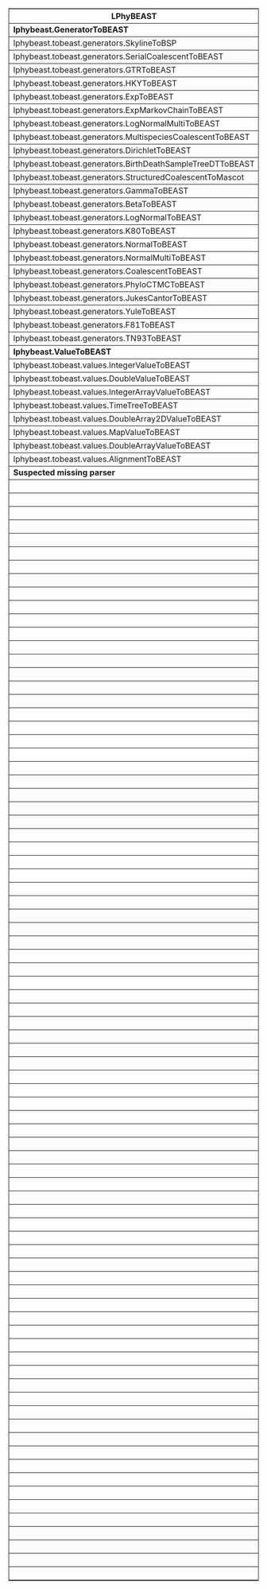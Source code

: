 <table border="1" width="100%" style="margin: 0px;">
<thead>
<tr>
<th>LPhyBEAST</th>
<th>LPhy</th>
<th>BEAST 2</th>
</tr>
</thead>

<tbody>
<tr>
<td><b>lphybeast.GeneratorToBEAST</b></td>
<td></td>
<td></td>
</tr>
<tr>
<td>lphybeast.tobeast.generators.SkylineToBSP</td>
<td>lphy.evolution.coalescent.SkylineCoalescent</td>
<td>beast.evolution.tree.coalescent.BayesianSkyline</td>
</tr>
<tr>
<td>lphybeast.tobeast.generators.SerialCoalescentToBEAST</td>
<td>lphy.evolution.coalescent.SerialCoalescent</td>
<td>beast.evolution.tree.coalescent.Coalescent</td>
</tr>
<tr>
<td>lphybeast.tobeast.generators.GTRToBEAST</td>
<td>lphy.evolution.substitutionmodel.GTR</td>
<td>substmodels.nucleotide.GTR</td>
</tr>
<tr>
<td>lphybeast.tobeast.generators.HKYToBEAST</td>
<td>lphy.evolution.substitutionmodel.HKY</td>
<td>beast.evolution.substitutionmodel.HKY</td>
</tr>
<tr>
<td>lphybeast.tobeast.generators.ExpToBEAST</td>
<td>lphy.core.distributions.Exp</td>
<td>beast.math.distributions.Prior</td>
</tr>
<tr>
<td>lphybeast.tobeast.generators.ExpMarkovChainToBEAST</td>
<td>lphy.core.distributions.ExpMarkovChain</td>
<td>beast.math.distributions.MarkovChainDistribution</td>
</tr>
<tr>
<td>lphybeast.tobeast.generators.LogNormalMultiToBEAST</td>
<td>lphy.core.distributions.LogNormalMulti</td>
<td>beast.math.distributions.Prior</td>
</tr>
<tr>
<td>lphybeast.tobeast.generators.MultispeciesCoalescentToBEAST</td>
<td>lphy.evolution.coalescent.MultispeciesCoalescent</td>
<td>beast.evolution.speciation.GeneTreeForSpeciesTreeDistribution</td>
</tr>
<tr>
<td>lphybeast.tobeast.generators.DirichletToBEAST</td>
<td>lphy.core.distributions.Dirichlet</td>
<td>beast.math.distributions.Prior</td>
</tr>
<tr>
<td>lphybeast.tobeast.generators.BirthDeathSampleTreeDTToBEAST</td>
<td>lphy.evolution.birthdeath.BirthDeathSamplingTreeDT</td>
<td>beast.evolution.speciation.BirthDeathGernhard08Model</td>
</tr>
<tr>
<td>lphybeast.tobeast.generators.StructuredCoalescentToMascot</td>
<td>lphy.evolution.coalescent.StructuredCoalescent</td>
<td>beast.mascot.distribution.Mascot</td>
</tr>
<tr>
<td>lphybeast.tobeast.generators.GammaToBEAST</td>
<td>lphy.core.distributions.Gamma</td>
<td>beast.math.distributions.Prior</td>
</tr>
<tr>
<td>lphybeast.tobeast.generators.BetaToBEAST</td>
<td>lphy.core.distributions.Beta</td>
<td>beast.math.distributions.Prior</td>
</tr>
<tr>
<td>lphybeast.tobeast.generators.LogNormalToBEAST</td>
<td>lphy.core.distributions.LogNormal</td>
<td>beast.math.distributions.Prior</td>
</tr>
<tr>
<td>lphybeast.tobeast.generators.K80ToBEAST</td>
<td>lphy.evolution.substitutionmodel.K80</td>
<td>beast.evolution.substitutionmodel.HKY</td>
</tr>
<tr>
<td>lphybeast.tobeast.generators.NormalToBEAST</td>
<td>lphy.core.distributions.Normal</td>
<td>beast.math.distributions.Prior</td>
</tr>
<tr>
<td>lphybeast.tobeast.generators.NormalMultiToBEAST</td>
<td>lphy.core.distributions.NormalMulti</td>
<td>beast.math.distributions.Prior</td>
</tr>
<tr>
<td>lphybeast.tobeast.generators.CoalescentToBEAST</td>
<td>lphy.evolution.coalescent.Coalescent</td>
<td>beast.evolution.tree.coalescent.Coalescent</td>
</tr>
<tr>
<td>lphybeast.tobeast.generators.PhyloCTMCToBEAST</td>
<td>lphy.evolution.likelihood.PhyloCTMC</td>
<td>beast.evolution.likelihood.TreeLikelihood</td>
</tr>
<tr>
<td>lphybeast.tobeast.generators.JukesCantorToBEAST</td>
<td>lphy.evolution.substitutionmodel.JukesCantor</td>
<td>beast.evolution.substitutionmodel.JukesCantor</td>
</tr>
<tr>
<td>lphybeast.tobeast.generators.YuleToBEAST</td>
<td>lphy.evolution.birthdeath.Yule</td>
<td>beast.evolution.speciation.YuleModel</td>
</tr>
<tr>
<td>lphybeast.tobeast.generators.F81ToBEAST</td>
<td>lphy.evolution.substitutionmodel.F81</td>
<td>beast.evolution.substitutionmodel.HKY</td>
</tr>
<tr>
<td>lphybeast.tobeast.generators.TN93ToBEAST</td>
<td>lphy.evolution.substitutionmodel.TN93</td>
<td>beast.evolution.substitutionmodel.TN93</td>
</tr>
<tr>
<td><b>lphybeast.ValueToBEAST</b></td>
<td></td>
<td></td>
</tr>
<tr>
<td>lphybeast.tobeast.values.IntegerValueToBEAST</td>
<td>java.lang.Integer</td>
<td>beast.core.parameter.IntegerParameter</td>
</tr>
<tr>
<td>lphybeast.tobeast.values.DoubleValueToBEAST</td>
<td>java.lang.Double</td>
<td>beast.core.parameter.RealParameter</td>
</tr>
<tr>
<td>lphybeast.tobeast.values.IntegerArrayValueToBEAST</td>
<td>[Ljava.lang.Integer;</td>
<td>beast.core.parameter.IntegerParameter</td>
</tr>
<tr>
<td>lphybeast.tobeast.values.TimeTreeToBEAST</td>
<td>lphy.evolution.tree.TimeTree</td>
<td>beast.util.TreeParser</td>
</tr>
<tr>
<td>lphybeast.tobeast.values.DoubleArray2DValueToBEAST</td>
<td>[[Ljava.lang.Double;</td>
<td>beast.core.parameter.RealParameter</td>
</tr>
<tr>
<td>lphybeast.tobeast.values.MapValueToBEAST</td>
<td>java.util.Map</td>
<td>beast.core.parameter.RealParameter</td>
</tr>
<tr>
<td>lphybeast.tobeast.values.DoubleArrayValueToBEAST</td>
<td>[Ljava.lang.Double;</td>
<td>beast.core.parameter.RealParameter</td>
</tr>
<tr>
<td>lphybeast.tobeast.values.AlignmentToBEAST</td>
<td>lphy.evolution.alignment.Alignment</td>
<td>beast.evolution.alignment.Alignment</td>
</tr>
<tr>
<td><b>Suspected missing parser</b></td>
<td><b>Implemented LPhy</b></td>
<td><b>Implemented BEAST</b></td>
</tr>
<tr>
<td></td>
<td>lphy.core.functions.DoubleArray</td>
<td></td>
</tr>
<tr>
<td></td>
<td>lphy.core.functions.ARange</td>
<td></td>
</tr>
<tr>
<td></td>
<td>lphy.core.functions.Log</td>
<td></td>
</tr>
<tr>
<td></td>
<td>lphy.core.functions.Newick</td>
<td></td>
</tr>
<tr>
<td></td>
<td>lphy.core.functions.Range</td>
<td></td>
</tr>
<tr>
<td></td>
<td>lphy.core.functions.Exp</td>
<td></td>
</tr>
<tr>
<td></td>
<td>lphy.core.functions.NodeCount</td>
<td></td>
</tr>
<tr>
<td></td>
<td>lphy.core.functions.BinaryRateMatrix</td>
<td></td>
</tr>
<tr>
<td></td>
<td>lphy.core.functions.MigrationCount</td>
<td></td>
</tr>
<tr>
<td></td>
<td>lphy.core.functions.CoalescentCorrection</td>
<td></td>
</tr>
<tr>
<td></td>
<td>lphy.core.functions.Pow</td>
<td></td>
</tr>
<tr>
<td></td>
<td>lphy.core.functions.NTaxa</td>
<td></td>
</tr>
<tr>
<td></td>
<td>lphy.core.functions.Map</td>
<td></td>
</tr>
<tr>
<td></td>
<td>lphy.core.functions.IntegerArray</td>
<td></td>
</tr>
<tr>
<td></td>
<td>lphy.core.functions.Rep</td>
<td></td>
</tr>
<tr>
<td></td>
<td>lphy.core.functions.RootAge</td>
<td></td>
</tr>
<tr>
<td></td>
<td>lphy.core.functions.Floor</td>
<td></td>
</tr>
<tr>
<td></td>
<td>lphy.core.functions.MigrationMatrix</td>
<td></td>
</tr>
<tr>
<td></td>
<td>lphy.core.lightweight.GenerativeDistributionAdapter</td>
<td></td>
</tr>
<tr>
<td></td>
<td>lphy.graphicalModel.types.WrappedDoubleValue$WrappedDoubleGenerator</td>
<td></td>
</tr>
<tr>
<td></td>
<td>lphy.toroidalDiffusion.DihedralAngleDiffusionMatrix</td>
<td></td>
</tr>
<tr>
<td></td>
<td>lphy.parser.ExpressionNode1Arg</td>
<td></td>
</tr>
<tr>
<td></td>
<td>lphy.parser.ExpressionNode2Args</td>
<td></td>
</tr>
<tr>
<td></td>
<td>lphy.parser.ExpressionNodeWrapper</td>
<td></td>
</tr>
<tr>
<td></td>
<td>lphy.graphicalModel.RandomVariable</td>
<td></td>
</tr>
<tr>
<td></td>
<td>lphy.graphicalModel.types.StringValue</td>
<td></td>
</tr>
<tr>
<td></td>
<td>lphy.graphicalModel.types.IntegerValue</td>
<td></td>
</tr>
<tr>
<td></td>
<td>lphy.graphicalModel.types.NumberValue</td>
<td></td>
</tr>
<tr>
<td></td>
<td>lphy.graphicalModel.types.NumberArrayValue</td>
<td></td>
</tr>
<tr>
<td></td>
<td>lphy.graphicalModel.types.StringArray2DValue</td>
<td></td>
</tr>
<tr>
<td></td>
<td>lphy.graphicalModel.types.StringArrayValue</td>
<td></td>
</tr>
<tr>
<td></td>
<td>lphy.graphicalModel.types.DoubleArrayValue</td>
<td></td>
</tr>
<tr>
<td></td>
<td>lphy.graphicalModel.types.IntegerArray2DValue</td>
<td></td>
</tr>
<tr>
<td></td>
<td>lphy.graphicalModel.types.DoubleArray2DValue</td>
<td></td>
</tr>
<tr>
<td></td>
<td>lphy.graphicalModel.types.IntegerArrayValue</td>
<td></td>
</tr>
<tr>
<td></td>
<td>lphy.graphicalModel.types.DoubleValue</td>
<td></td>
</tr>
<tr>
<td></td>
<td>lphy.graphicalModel.types.WrappedDoubleValue</td>
<td></td>
</tr>
<tr>
<td></td>
<td></td>
<td>beast.app.seqgen.SimulatedAlignment</td>
</tr>
<tr>
<td></td>
<td></td>
<td>beast.evolution.alignment.AscertainedAlignment</td>
</tr>
<tr>
<td></td>
<td></td>
<td>beast.evolution.alignment.FilteredAlignment</td>
</tr>
<tr>
<td></td>
<td></td>
<td>beast.evolution.substitutionmodel.BinaryCovarion</td>
</tr>
<tr>
<td></td>
<td></td>
<td>beast.evolution.substitutionmodel.Blosum62</td>
</tr>
<tr>
<td></td>
<td></td>
<td>beast.evolution.substitutionmodel.CPREV</td>
</tr>
<tr>
<td></td>
<td></td>
<td>beast.evolution.substitutionmodel.Dayhoff</td>
</tr>
<tr>
<td></td>
<td></td>
<td>beast.evolution.substitutionmodel.GTR</td>
</tr>
<tr>
<td></td>
<td></td>
<td>beast.evolution.substitutionmodel.GeneralSubstitutionModel</td>
</tr>
<tr>
<td></td>
<td></td>
<td>beast.evolution.substitutionmodel.JTT</td>
</tr>
<tr>
<td></td>
<td></td>
<td>beast.evolution.substitutionmodel.MTREV</td>
</tr>
<tr>
<td></td>
<td></td>
<td>beast.evolution.substitutionmodel.MutationDeathModel</td>
</tr>
<tr>
<td></td>
<td></td>
<td>beast.evolution.substitutionmodel.SYM</td>
</tr>
<tr>
<td></td>
<td></td>
<td>beast.evolution.substitutionmodel.TIM</td>
</tr>
<tr>
<td></td>
<td></td>
<td>beast.evolution.substitutionmodel.TVM</td>
</tr>
<tr>
<td></td>
<td></td>
<td>beast.evolution.substitutionmodel.WAG</td>
</tr>
<tr>
<td></td>
<td></td>
<td>beast.evolution.sitemodel.SiteModel</td>
</tr>
<tr>
<td></td>
<td></td>
<td>beast.evolution.branchratemodel.RandomLocalClockModel</td>
</tr>
<tr>
<td></td>
<td></td>
<td>beast.evolution.branchratemodel.StrictClockModel</td>
</tr>
<tr>
<td></td>
<td></td>
<td>beast.evolution.branchratemodel.UCRelaxedClockModel</td>
</tr>
<tr>
<td></td>
<td></td>
<td>beast.math.distributions.Beta</td>
</tr>
<tr>
<td></td>
<td></td>
<td>beast.math.distributions.ChiSquare</td>
</tr>
<tr>
<td></td>
<td></td>
<td>beast.math.distributions.Dirichlet</td>
</tr>
<tr>
<td></td>
<td></td>
<td>beast.math.distributions.Exponential</td>
</tr>
<tr>
<td></td>
<td></td>
<td>beast.math.distributions.Gamma</td>
</tr>
<tr>
<td></td>
<td></td>
<td>beast.math.distributions.InverseGamma</td>
</tr>
<tr>
<td></td>
<td></td>
<td>beast.math.distributions.LaplaceDistribution</td>
</tr>
<tr>
<td></td>
<td></td>
<td>beast.math.distributions.LogNormalDistributionModel</td>
</tr>
<tr>
<td></td>
<td></td>
<td>beast.math.distributions.Normal</td>
</tr>
<tr>
<td></td>
<td></td>
<td>beast.math.distributions.OneOnX</td>
</tr>
<tr>
<td></td>
<td></td>
<td>beast.math.distributions.Poisson</td>
</tr>
<tr>
<td></td>
<td></td>
<td>beast.math.distributions.Uniform</td>
</tr>
<tr>
<td></td>
<td></td>
<td>beast.core.parameter.BooleanParameter</td>
</tr>
<tr>
<td></td>
<td></td>
<td>beast.core.parameter.GeneralParameterList$QuietParameter</td>
</tr>
<tr>
<td></td>
<td></td>
<td>beast.core.util.CompoundDistribution</td>
</tr>
<tr>
<td></td>
<td></td>
<td>beast.evolution.likelihood.BeagleTreeLikelihood</td>
</tr>
<tr>
<td></td>
<td></td>
<td>beast.evolution.likelihood.GenericTreeLikelihood</td>
</tr>
<tr>
<td></td>
<td></td>
<td>beast.evolution.likelihood.ThreadedTreeLikelihood</td>
</tr>
<tr>
<td></td>
<td></td>
<td>beast.evolution.speciation.CalibratedBirthDeathModel</td>
</tr>
<tr>
<td></td>
<td></td>
<td>beast.evolution.speciation.CalibratedYuleModel</td>
</tr>
<tr>
<td></td>
<td></td>
<td>beast.evolution.speciation.SpeciesTreeDistribution</td>
</tr>
<tr>
<td></td>
<td></td>
<td>beast.evolution.speciation.SpeciesTreePopFunction</td>
</tr>
<tr>
<td></td>
<td></td>
<td>beast.evolution.speciation.SpeciesTreePrior</td>
</tr>
<tr>
<td></td>
<td></td>
<td>beast.evolution.tree.TreeDistribution</td>
</tr>
<tr>
<td></td>
<td></td>
<td>beast.math.distributions.MRCAPrior</td>
</tr>
</tbody>
</table>
